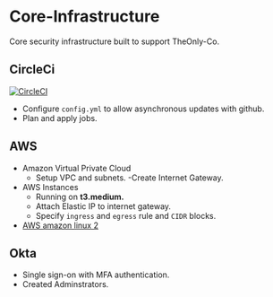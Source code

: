 # Core-Infrastructure
  Core security infrastructure built to support TheOnly-Co. 

## CircleCi

[![CircleCI](https://circleci.com/gh/TheOnly-Co/core-infrastructure.svg?style=shield)](https://circleci.com/gh/TheOnly-Co/core-infrastructure)
 - Configure `config.yml` to allow asynchronous updates with github.
 - Plan and apply jobs.

## AWS
  
 - Amazon Virtual Private Cloud
   - Setup VPC and subnets.
   -Create Internet Gateway.
 - AWS Instances
   - Running on **t3.medium.**
   - Attach Elastic IP to internet gateway.
   - Specify `ingress` and `egress` rule and `CIDR` blocks.
 - [AWS amazon linux 2](https://aws.amazon.com/amazon-linux-2/)
  

## Okta

 - Single sign-on with MFA authentication.
 - Created Adminstrators.
